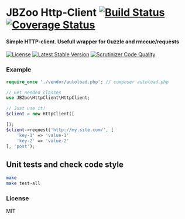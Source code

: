 # JBZoo Http-Client  [![Build Status](https://travis-ci.org/JBZoo/Http-Client.svg?branch=master)](https://travis-ci.org/JBZoo/Http-Client)      [![Coverage Status](https://coveralls.io/repos/github/JBZoo/Http-Client/badge.svg?branch=master)](https://coveralls.io/github/JBZoo/Http-Client?branch=master)

#### Simple HTTP-client. Usefull wrapper for Guzzle and rmccue/requests

[![License](https://poser.pugx.org/JBZoo/Http-Client/license)](https://packagist.org/packages/JBZoo/Http-Client)   [![Latest Stable Version](https://poser.pugx.org/JBZoo/Http-Client/v/stable)](https://packagist.org/packages/JBZoo/Http-Client) [![Scrutinizer Code Quality](https://scrutinizer-ci.com/g/JBZoo/Http-Client/badges/quality-score.png?b=master)](https://scrutinizer-ci.com/g/JBZoo/Http-Client/?branch=master)

### Example

```php
require_once './vendor/autoload.php'; // composer autoload.php

// Get needed classes
use JBZoo\HttpClient\HttpClient;

// Just use it!
$client = new HttpClient([

]);
$client->request('http://my.site.com/', [
    'key-1' => 'value-1'
    'key-2' => 'value-2'
], 'post');
```

## Unit tests and check code style
```sh
make
make test-all
```


### License

MIT
